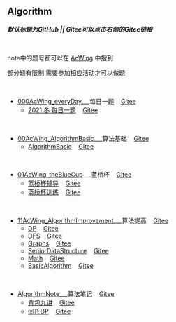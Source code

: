 ## Algorithm
***默认标题为GitHub  || Gitee可以点击右侧的Gitee链接***

​        

note中的题号都可以在 <a target="_blank" href="https://www.acwing.com/problem/">AcWing</a> 中搜到

部分题有限制 需要参加相应活动才可以做题

​     

* [000AcWing_everyDay](https://github.com/LYNBZ1018/algorithm/tree/master/000AcWing_everyDay)___每日一题&nbsp;&nbsp;&nbsp;&nbsp;[Gitee](https://gitee.com/lynbz1018/algorithm/tree/master/000AcWing_everyDay)
  * [2021 冬 每日一题](https://github.com/LYNBZ1018/algorithm/blob/master/000AcWing_everyDay/2021WinterEveryday.md)&nbsp;&nbsp;&nbsp;&nbsp;[Gitee](https://gitee.com/lynbz1018/algorithm/blob/master/000AcWing_everyDay/2021WinterEveryday.md)


​     

* [00AcWing_AlgorithmBasic](https://github.com/LYNBZ1018/algorithm/tree/master/00AcWing_AlgorithmBasic)___算法基础&nbsp;&nbsp;&nbsp;&nbsp;[Gitee](https://gitee.com/lynbz1018/algorithm/tree/master/00AcWing_AlgorithmBasic)
  * [AlgorithmBasic](https://github.com/LYNBZ1018/algorithm/blob/master/00AcWing_AlgorithmBasic/AlgorithmBasic.md)&nbsp;&nbsp;&nbsp;&nbsp;[Gitee](https://gitee.com/lynbz1018/algorithm/blob/master/00AcWing_AlgorithmBasic/AlgorithmBasic.md)

​    

* [01AcWing_theBlueCup](https://github.com/LYNBZ1018/algorithm/tree/master/01AcWing_theBlueCup)___蓝桥杯&nbsp;&nbsp;&nbsp;&nbsp;[Gitee](https://gitee.com/lynbz1018/algorithm/tree/master/01AcWing_theBlueCup)
  * [蓝桥杯辅导](https://github.com/LYNBZ1018/algorithm/blob/master/01AcWing_theBlueCup/theBlueCup.md)&nbsp;&nbsp;&nbsp;&nbsp;[Gitee](https://gitee.com/lynbz1018/algorithm/blob/master/01AcWing_theBlueCup/theBlueCup.md)
  * [蓝桥杯训练](https://github.com/LYNBZ1018/algorithm/blob/master/01AcWing_theBlueCup/%E8%93%9D%E6%A1%A5%E6%9D%AF%E8%AE%AD%E7%BB%83.md)&nbsp;&nbsp;&nbsp;&nbsp;[Gitee](https://gitee.com/lynbz1018/algorithm/blob/master/01AcWing_theBlueCup/%E8%93%9D%E6%A1%A5%E6%9D%AF%E8%AE%AD%E7%BB%83.md)

​     

* [11AcWing_AlgorithmImprovement](https://github.com/LYNBZ1018/algorithm/tree/master/11AcWing_AlgorithmImprovement)___算法提高&nbsp;&nbsp;&nbsp;&nbsp;[Gitee](https://gitee.com/lynbz1018/algorithm/tree/master/11AcWing_AlgorithmImprovement)
   * [DP](https://github.com/LYNBZ1018/algorithm/tree/master/11AcWing_AlgorithmImprovement/000DP)&nbsp;&nbsp;&nbsp;&nbsp;[Gitee](https://gitee.com/lynbz1018/algorithm/tree/master/11AcWing_AlgorithmImprovement/000DP)
  * [DFS](https://github.com/LYNBZ1018/algorithm/tree/master/11AcWing_AlgorithmImprovement/001DFS)&nbsp;&nbsp;&nbsp;&nbsp;[Gitee](https://gitee.com/lynbz1018/algorithm/tree/master/11AcWing_AlgorithmImprovement/001DFS)
   * [Graphs](https://github.com/LYNBZ1018/algorithm/tree/master/11AcWing_AlgorithmImprovement/010Graphs)&nbsp;&nbsp;&nbsp;&nbsp;[Gitee](https://gitee.com/lynbz1018/algorithm/tree/master/11AcWing_AlgorithmImprovement/010Graphs)
   * [SeniorDataStructure](https://github.com/LYNBZ1018/algorithm/tree/master/11AcWing_AlgorithmImprovement/011SeniorDataStructure)&nbsp;&nbsp;&nbsp;&nbsp;[Gitee](https://gitee.com/lynbz1018/algorithm/tree/master/11AcWing_AlgorithmImprovement/011SeniorDataStructure)
   * [Math](https://github.com/LYNBZ1018/algorithm/tree/master/11AcWing_AlgorithmImprovement/100Math)&nbsp;&nbsp;&nbsp;&nbsp;[Gitee](https://gitee.com/lynbz1018/algorithm/tree/master/11AcWing_AlgorithmImprovement/100Math)
   * [BasicAlgorithm](https://github.com/LYNBZ1018/algorithm/tree/master/11AcWing_AlgorithmImprovement/101BasicAlgorithm)&nbsp;&nbsp;&nbsp;&nbsp;[Gitee](https://gitee.com/lynbz1018/algorithm/tree/master/11AcWing_AlgorithmImprovement/101BasicAlgorithm)
  

​     

* [AlgorithmNote](https://github.com/LYNBZ1018/algorithm/tree/master/AlgorithmNote)___算法笔记&nbsp;&nbsp;&nbsp;&nbsp;[Gitee](https://gitee.com/lynbz1018/algorithm/tree/master/AlgorithmNote)
  * [背包九讲](https://github.com/LYNBZ1018/algorithm/blob/master/AlgorithmNote/1000%E8%83%8C%E5%8C%85%E4%B9%9D%E8%AE%B2.md)&nbsp;&nbsp;&nbsp;&nbsp;[Gitee](https://gitee.com/lynbz1018/algorithm/blob/master/AlgorithmNote/1000%E8%83%8C%E5%8C%85%E4%B9%9D%E8%AE%B2.md)
  * [闫氏DP](https://github.com/LYNBZ1018/algorithm/blob/master/AlgorithmNote/1001%E9%97%AB%E6%B0%8FDP.md)&nbsp;&nbsp;&nbsp;&nbsp;[Gitee](https://gitee.com/lynbz1018/algorithm/blob/master/AlgorithmNote/1001%E9%97%AB%E6%B0%8FDP.md)


